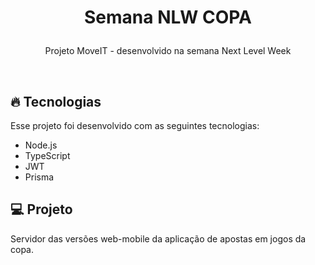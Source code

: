 <h1 align="center">
  <p>Semana NLW COPA</p>
</h1>

<p align="center">
  Projeto MoveIT - desenvolvido na semana Next Level Week
</p>

<br>

## 🔥 Tecnologias

Esse projeto foi desenvolvido com as seguintes tecnologias:

- Node.js
- TypeScript
- JWT
- Prisma

## 💻 Projeto

Servidor das versões web-mobile da aplicação de apostas em jogos da copa.
